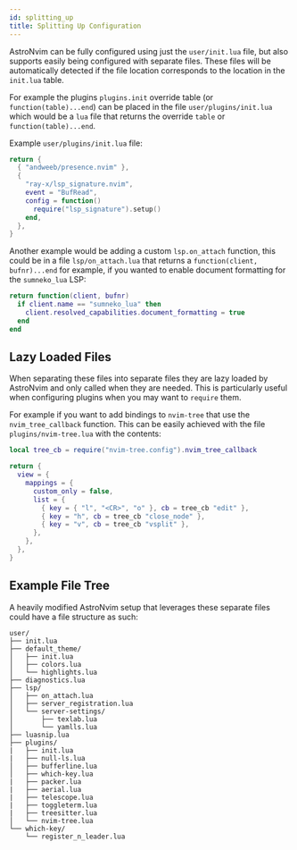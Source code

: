```yaml
---
id: splitting_up
title: Splitting Up Configuration
---
```


AstroNvim can be fully configured using just the `user/init.lua` file, but also
supports easily being configured with separate files. These files will be
automatically detected if the file location corresponds to the location in the
`init.lua` table.

For example the plugins `plugins.init` override table (or
`function(table)...end`) can be placed in the file `user/plugins/init.lua`
which would be a `lua` file that returns the override `table` or
`function(table)...end`.

Example `user/plugins/init.lua` file:

```lua
return {
  { "andweeb/presence.nvim" },
  {
    "ray-x/lsp_signature.nvim",
    event = "BufRead",
    config = function()
      require("lsp_signature").setup()
    end,
  },
}
```

Another example would be adding a custom `lsp.on_attach` function, this could
be in a file `lsp/on_attach.lua` that returns a `function(client, bufnr)...end`
for example, if you wanted to enable document formatting for the `sumneko_lua`
LSP:

```lua
return function(client, bufnr)
  if client.name == "sumneko_lua" then
    client.resolved_capabilities.document_formatting = true
  end
end
```

## Lazy Loaded Files

When separating these files into separate files they are lazy loaded by AstroNvim and only called when they are needed. This is particularly useful when configuring plugins when you may want to `require` them.

For example if you want to add bindings to `nvim-tree` that use the `nvim_tree_callback` function. This can be easily achieved with the file `plugins/nvim-tree.lua` with the contents:

```lua
local tree_cb = require("nvim-tree.config").nvim_tree_callback

return {
  view = {
    mappings = {
      custom_only = false,
      list = {
        { key = { "l", "<CR>", "o" }, cb = tree_cb "edit" },
        { key = "h", cb = tree_cb "close_node" },
        { key = "v", cb = tree_cb "vsplit" },
      },
    },
  },
}
```

## Example File Tree

A heavily modified AstroNvim setup that leverages these separate files could have a file structure as such:

```
user/
├── init.lua
├── default_theme/
│   ├── init.lua
│   ├── colors.lua
│   └── highlights.lua
├── diagnostics.lua
├── lsp/
│   ├── on_attach.lua
│   ├── server_registration.lua
│   └── server-settings/
│       ├── texlab.lua
│       └── yamlls.lua
├── luasnip.lua
├── plugins/
|   ├── init.lua
|   ├── null-ls.lua
│   ├── bufferline.lua
│   ├── which-key.lua
|   ├── packer.lua
|   ├── aerial.lua
|   ├── telescope.lua
|   ├── toggleterm.lua
|   ├── treesitter.lua
│   └── nvim-tree.lua
└── which-key/
    └── register_n_leader.lua
```
